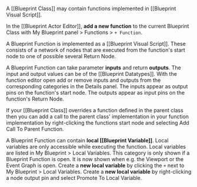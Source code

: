 A [[Blueprint Class]] may contain functions implemented in [[Blueprint Visual Script]].

In the [[Blueprint Actor Editor]], **add a new function** to the current Blueprint Class with My Blueprint panel > Functions > `+ Function`.

A Blueprint Function is implemented as a [[Blueprint Visual Script]].
These consists of a network of nodes that are executed from the function's start node to one of possible several Return Node.

A Blueprint Function can take parameter **inputs** and return **outputs**.
The input and output values can be of the [[Blueprint Datatypes]].
With the function editor open add or remove inputs and outputs from the corresponding categories in the Details panel.
The inputs appear as output pins on the function's start node.
The outputs appear as input pins on the function's Return Node.

If your [[Blueprint Class]] overrides a function defined in the parent class then you can add a call to the parent class' implementation in your function implementation by right-clicking the functions start node and selecting Add Call To Parent Function.

A Blueprint Function can contain **local [[Blueprint Variable]]**.
Local variables are only accessible while executing the function.
Local variables are listed in My Blueprint > Local Variables.
This category is only shown if a Blueprint Function is open.
It is now shown when e.g. the Viewport or the Event Graph is open.
Create a **new local variable** by clicking the `+` next to My Blueprint > Local Variables.
Create a **new local variable** by right-clicking a node output pin and select Promote To Local Variable.
